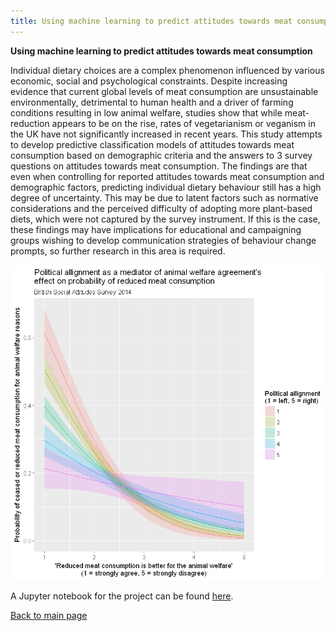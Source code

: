 ```yaml
---
title: Using machine learning to predict attitudes towards meat consumption
---
```

<!-- Header for the webpage in bold -->
**Using machine learning to predict attitudes towards meat consumption**

Individual dietary choices are a complex phenomenon influenced by various economic, social and psychological constraints. Despite increasing evidence that current global levels of meat consumption are unsustainable environmentally, detrimental to human health and a driver of farming conditions resulting in low animal welfare, studies show that while meat-reduction appears to be on the rise, rates of vegetarianism or veganism in the UK have not significantly increased in recent years. This study attempts to develop predictive classification models of attitudes towards meat consumption based on demographic criteria and the answers to 3 survey questions on attitudes towards meat consumption. The findings are that even when controlling for reported attitudes towards meat consumption and demographic factors, predicting individual dietary behaviour still has a high degree of uncertainty. This may be due to latent factors such as normative considerations and the perceived difficulty of adopting more plant-based diets, which were not captured by the survey instrument. If this is the case, these findings may have implications for educational and campaigning groups wishing to develop communication strategies of behaviour change prompts, so further research in this area is required.

![Log Reg image](https://github.com/ChrisDNewton/ChrisDNewton.github.io/blob/master/LogisticRegressionImage.png?raw=true)

A Jupyter notebook for the project can be found [here](https://github.com/ChrisDNewton/BSA2014/blob/master/Using%20Machine%20Learning%20to%20Predict%20Dietary%20Choices.ipynb).

[Back to main page](https://chrisdnewton.github.io/)
